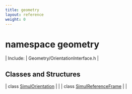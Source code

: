 ```yaml
---
title: geometry
layout: reference
weight: 0
---
```

namespace geometry
===

| Include: | Geometry/OrientationInterface.h |



Classes and Structures
---

| class [SimulOrientation](geometry/simulorientation) |  |
| class [SimulReferenceFrame](geometry/simulreferenceframe) |  |


